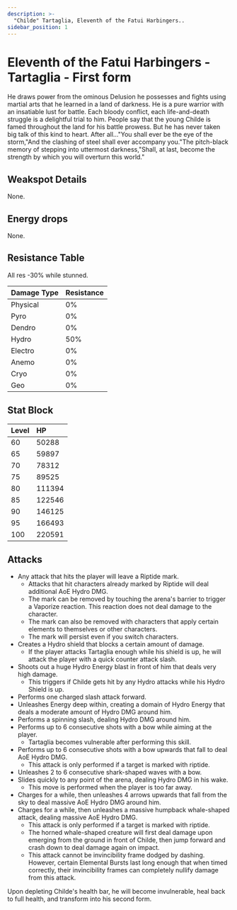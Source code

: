 ```yaml
---
description: >-
  "Childe" Tartaglia, Eleventh of the Fatui Harbingers..
sidebar_position: 1
---
```


# Eleventh of the Fatui Harbingers - Tartaglia - First form

He draws power from the ominous Delusion he possesses and fights using martial arts that he learned in a land of darkness. He is a pure warrior with an insatiable lust for battle. Each bloody conflict, each life-and-death struggle is a delightful trial to him. People say that the young Childe is famed throughout the land for his battle prowess. But he has never taken big talk of this kind to heart. After all..."You shall ever be the eye of the storm,"And the clashing of steel shall ever accompany you."The pitch-black memory of stepping into uttermost darkness,"Shall, at last, become the strength by which you will overturn this world."

## Weakspot Details

None.

## Energy drops

None.

## Resistance Table

All res -30% while stunned.

| Damage Type | Resistance |
| :---------- | :--------- |
| Physical    | 0%         |
| Pyro        | 0%         |
| Dendro      | 0%         |
| Hydro       | 50%        |
| Electro     | 0%         |
| Anemo       | 0%         |
| Cryo        | 0%         |
| Geo         | 0%         |

## Stat Block

| Level | HP     |
| :---- | :----- |
| 60    | 50288  |
| 65    | 59897  |
| 70    | 78312  |
| 75    | 89525  |
| 80    | 111394 |
| 85    | 122546 |
| 90    | 146125 |
| 95    | 166493 |
| 100   | 220591 |

## Attacks

* Any attack that hits the player will leave a Riptide mark.
  * Attacks that hit characters already marked by Riptide will deal additional AoE Hydro DMG.
  * The mark can be removed by touching the arena's barrier to trigger a Vaporize reaction. This reaction does not deal damage to the character.
  * The mark can also be removed with characters that apply certain elements to themselves or other characters.
  * The mark will persist even if you switch characters.
* Creates a Hydro shield that blocks a certain amount of damage.
  * If the player attacks Tartaglia enough while his shield is up, he will attack the player with a quick counter attack slash.
* Shoots out a huge Hydro Energy blast in front of him that deals very high damage.
  * This triggers if Childe gets hit by any Hydro attacks while his Hydro Shield is up.
* Performs one charged slash attack forward.
* Unleashes Energy deep within, creating a domain of Hydro Energy that deals a moderate amount of Hydro DMG around him.
* Performs a spinning slash, dealing Hydro DMG around him.
* Performs up to 6 consecutive shots with a bow while aiming at the player.
  * Tartaglia becomes vulnerable after performing this skill.
* Performs up to 6 consecutive shots with a bow upwards that fall to deal AoE Hydro DMG.
  * This attack is only performed if a target is marked with riptide.
* Unleashes 2 to 6 consecutive shark-shaped waves with a bow.
* Slides quickly to any point of the arena, dealing Hydro DMG in his wake.
  * This move is performed when the player is too far away.
* Charges for a while, then unleashes 4 arrows upwards that fall from the sky to deal massive AoE Hydro DMG around him.
* Charges for a while, then unleashes a massive humpback whale-shaped attack, dealing massive AoE Hydro DMG.
  * This attack is only performed if a target is marked with riptide.
  * The horned whale-shaped creature will first deal damage upon emerging from the ground in front of Childe, then jump forward and crash down to deal damage again on impact.
  * This attack cannot be invincibility frame dodged by dashing. However, certain Elemental Bursts last long enough that when timed correctly, their invincibility frames can completely nullify damage from this attack.

Upon depleting Childe's health bar, he will become invulnerable, heal back to full health, and transform into his second form.
